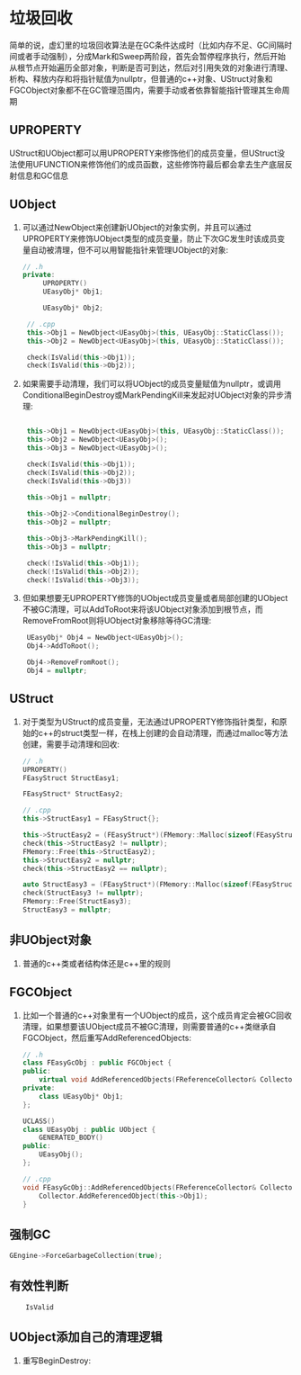 # 垃圾回收

简单的说，虚幻里的垃圾回收算法是在GC条件达成时（比如内存不足、GC间隔时间或者手动强制），分成Mark和Sweep两阶段，首先会暂停程序执行，然后开始从根节点开始遍历全部对象，判断是否可到达，然后对引用失效的对象进行清理、析构、释放内存和将指针赋值为nullptr，但普通的c++对象、UStruct对象和FGCObject对象都不在GC管理范围内，需要手动或者依靠智能指针管理其生命周期

## UPROPERTY

UStruct和UObject都可以用UPROPERTY来修饰他们的成员变量，但UStruct没法使用UFUNCTION来修饰他们的成员函数，这些修饰符最后都会拿去生产底层反射信息和GC信息

## UObject

1. 可以通过NewObject来创建新UObject的对象实例，并且可以通过UPROPERTY来修饰UObject类型的成员变量，防止下次GC发生时该成员变量自动被清理，但不可以用智能指针来管理UObject的对象:  

   ```c++
   // .h
   private:
        UPROPERTY()
	    UEasyObj* Obj1; 

	    UEasyObj* Obj2;

    // .cpp
    this->Obj1 = NewObject<UEasyObj>(this, UEasyObj::StaticClass());
    this->Obj2 = NewObject<UEasyObj>(this, UEasyObj::StaticClass());

    check(IsValid(this->Obj1));
    check(IsValid(this->Obj2));
   ```


2. 如果需要手动清理，我们可以将UObject的成员变量赋值为nullptr，或调用ConditionalBeginDestroy或MarkPendingKill来发起对UObject对象的异步清理:  
   ```c++

	this->Obj1 = NewObject<UEasyObj>(this, UEasyObj::StaticClass());
	this->Obj2 = NewObject<UEasyObj>();
	this->Obj3 = NewObject<UEasyObj>();

	check(IsValid(this->Obj1));
	check(IsValid(this->Obj2));
	check(IsValid(this->Obj3))

	this->Obj1 = nullptr;
	
	this->Obj2->ConditionalBeginDestroy();
	this->Obj2 = nullptr;

	this->Obj3->MarkPendingKill();
	this->Obj3 = nullptr;

	check(!IsValid(this->Obj1));
	check(!IsValid(this->Obj2));
	check(!IsValid(this->Obj3));

   ```
3. 但如果想要无UPROPERTY修饰的UObject成员变量或者局部创建的UObject不被GC清理，可以AddToRoot来将该UObject对象添加到根节点，而RemoveFromRoot则将UObject对象移除等待GC清理:  
   ```c++
   	UEasyObj* Obj4 = NewObject<UEasyObj>();
	Obj4->AddToRoot();

	Obj4->RemoveFromRoot();
	Obj4 = nullptr;
   ```

## UStruct

1. 对于类型为UStruct的成员变量，无法通过UPROPERTY修饰指针类型，和原始的c++的struct类型一样，在栈上创建的会自动清理，而通过malloc等方法创建，需要手动清理和回收:  
    ```c++
    // .h
    UPROPERTY()
	FEasyStruct StructEasy1;

	FEasyStruct* StructEasy2;

    // .cpp
    this->StructEasy1 = FEasyStruct{};

    this->StructEasy2 = (FEasyStruct*)(FMemory::Malloc(sizeof(FEasyStruct)));
    check(this->StructEasy2 != nullptr);
    FMemory::Free(this->StructEasy2);
    this->StructEasy2 = nullptr;
    check(this->StructEasy2 == nullptr);

	auto StructEasy3 = (FEasyStruct*)(FMemory::Malloc(sizeof(FEasyStruct)));
	check(StructEasy3 != nullptr);
    FMemory::Free(StructEasy3);
	StructEasy3 = nullptr;
    ```

## 非UObject对象
1. 普通的c++类或者结构体还是c++里的规则

## FGCObject
1. 比如一个普通的c++对象里有一个UObject的成员，这个成员肯定会被GC回收清理，如果想要该UObject成员不被GC清理，则需要普通的c++类继承自FGCObject，然后重写AddReferencedObjects:
    ```c++
    // .h
    class FEasyGcObj : public FGCObject {
    public:
	    virtual void AddReferencedObjects(FReferenceCollector& Collector) override;
    private:
	    class UEasyObj* Obj1;
    };

    UCLASS()
    class UEasyObj : public UObject {
	    GENERATED_BODY()
    public:
	    UEasyObj();
    };

    // .cpp
    void FEasyGcObj::AddReferencedObjects(FReferenceCollector& Collector) {
	    Collector.AddReferencedObject(this->Obj1);
    }

    ```

## 强制GC
```c++
GEngine->ForceGarbageCollection(true);
```

## 有效性判断
```
    IsValid
```

## UObject添加自己的清理逻辑

1. 重写BeginDestroy:

